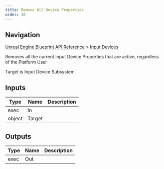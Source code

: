 ```yaml
---
title: Remove All Device Properties
order: 10
---
```

## Navigation

[Unreal Engine Blueprint API Reference](https://dev.epicgames.com/documentation/en-us/unreal-engine/BlueprintAPI) > [Input Devices](https://dev.epicgames.com/documentation/en-us/unreal-engine/BlueprintAPI/InputDevices)

Removes all the current Input Device Properties that are active, regardless of the Platform User

Target is Input Device Subsystem

## Inputs

| Type | Name | Description |
| --- | --- | --- |
| exec | In |  |
| object | Target |  |

## Outputs

| Type | Name | Description |
| --- | --- | --- |
| exec | Out |  |
